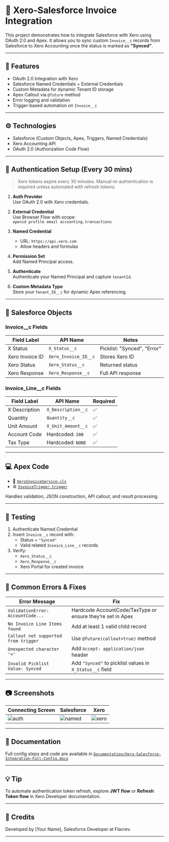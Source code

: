 # 🔁 Xero-Salesforce Invoice Integration

This project demonstrates how to integrate Salesforce with Xero using OAuth 2.0 and Apex. It allows you to sync custom `Invoice__c` records from Salesforce to Xero Accounting once the status is marked as **"Synced"**.

---

## 📌 Features

- OAuth 2.0 Integration with Xero
- Salesforce Named Credentials + External Credentials
- Custom Metadata for dynamic Tenant ID storage
- Apex Callout via `@future` method
- Error logging and validation
- Trigger-based automation on `Invoice__c`

---

## ⚙️ Technologies

- Salesforce (Custom Objects, Apex, Triggers, Named Credentials)
- Xero Accounting API
- OAuth 2.0 (Authorization Code Flow)

---

## 🔑 Authentication Setup (Every 30 mins)

> Xero tokens expire every 30 minutes. Manual re-authentication is required unless automated with refresh tokens.

1. **Auth Provider**  
   Use OAuth 2.0 with Xero credentials.

2. **External Credential**  
   Use Browser Flow with scope:  
   `openid profile email accounting.transactions`

3. **Named Credential**  
   - URL: `https://api.xero.com`  
   - Allow headers and formulas

4. **Permission Set**  
   Add Named Principal access.

5. **Authenticate**  
   Authenticate your Named Principal and capture `tenantId`.

6. **Custom Metadata Type**  
   Store your `Tenant_ID__c` for dynamic Apex referencing.

---

## 🧾 Salesforce Objects

### Invoice__c Fields
| Field Label      | API Name              | Notes                     |
|------------------|------------------------|----------------------------|
| X Status         | `X_Status__c`         | Picklist: "Synced", "Error" |
| Xero Invoice ID  | `Xero_Invoice_ID__c`  | Stores Xero ID            |
| Xero Status      | `Xero_Status__c`      | Returned status           |
| Xero Response    | `Xero_Response__c`    | Full API response         |

### Invoice_Line__c Fields
| Field Label    | API Name             | Required |
|----------------|----------------------|----------|
| X Description  | `X_Description__c`   | ✅        |
| Quantity       | `Quantity__c`        | ✅        |
| Unit Amount    | `X_Unit_Amount__c`   | ✅        |
| Account Code   | Hardcoded: `200`     | ✅        |
| Tax Type       | Hardcoded: `NONE`    | ✅        |

---

## 💻 Apex Code

- 📄 [`XeroInvoiceService.cls`](ApexClasses/XeroInvoiceService.cls)
- ⚙️ [`InvoiceTrigger.trigger`](Triggers/InvoiceTrigger.trigger)

Handles validation, JSON construction, API callout, and result processing.

---

## 🧪 Testing

1. Authenticate Named Credential
2. Insert `Invoice__c` record with:
   - Status = `"Synced"`
   - Valid related `Invoice_Line__c` records
3. Verify:
   - `Xero_Status__c`
   - `Xero_Response__c`
   - Xero Portal for created invoice

---

## 🧯 Common Errors & Fixes

| Error Message                       | Fix                                                                 |
|------------------------------------|----------------------------------------------------------------------|
| `ValidationError: AccountCode...`  | Hardcode AccountCode/TaxType or ensure they’re set in Apex          |
| `No Invoice Line Items found`      | Add at least 1 valid child record                                   |
| `Callout not supported from trigger`| Use `@future(callout=true)` method                                  |
| `Unexpected character '<'`         | Add `Accept: application/json` header                               |
| `Invalid Picklist Value: Synced`   | Add `"Synced"` to picklist values in `X_Status__c` field            |

---

## 📷 Screenshots

| Connecting Screen | Salesforce | Xero |
|------------------------|-----------|---------------------|
| ![auth](./Screenshots/auth_provider.png) | ![named](./Screenshots/named_credential.png) | ![xero](./Screenshots/xero_successful_invoice.png) |

---

## 📄 Documentation

Full config steps and code are available in [`Documentation/Xero-Salesforce-Integration-Full-Config.docx`](Documentation/Xero-Salesforce-Integration-Full-Config.docx)

---

## 💡 Tip

To automate authentication token refresh, explore **JWT flow** or **Refresh Token flow** in Xero Developer documentation.

---

## 🙌 Credits

Developed by [Your Name], Salesforce Developer at Flacrev.

---

